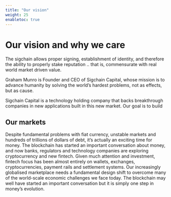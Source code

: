 ```yaml
---
title: "Our vision"
weight: 25
enabletoc: true
---
```


# Our vision and why we care


The sigchain allows proper signing, establishment of identity, and therefore the ability to properly stake reputation .. that is, commensurate with real world market driven value.

Graham Munro is Founder and CEO of Sigchain Capital, whose mission is to advance humanity by solving the world’s hardest problems, not as effects, but as cause.

Sigchain Capital is a technology holding company that backs breakthrough companies in new applications built in this new market. Our goal is to build

## Our markets

Despite fundamental problems with fiat currency, unstable markets and hundreds of trillions of dollars of debt, it’s actually an exciting time for money. The blockchain has started an important conversation about money, and now banks, regulators and technology companies are exploring cryptocurrency and new fintech.
Given much attention and investment, fintech focus has been almost entirely on wallets, exchanges, cryptocurrencies, payment rails and settlement systems. Our increasingly globalised marketplace needs a fundamental design shift to overcome many of the world-scale economic challenges we face today. The blockchain may well have started an important conversation but it is simply one step in money’s evolution.
